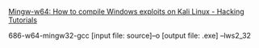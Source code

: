 [Mingw-w64: How to compile Windows exploits on Kali Linux - Hacking Tutorials](https://www.hackingtutorials.org/exploit-tutorials/mingw-w64-how-to-compile-windows-exploits-on-kali-linux/)


686-w64-mingw32-gcc [input file: source]–o [output file: .exe] –lws2_32
